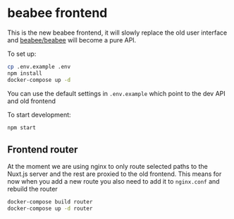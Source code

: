 # beabee frontend

This is the new beabee frontend, it will slowly replace the old user interface
and [beabee/beabee](https://github.com/beabee-communityrm/beabee) will become a pure API.

To set up:

```sh
cp .env.example .env
npm install
docker-compose up -d
```

You can use the default settings in `.env.example` which point to the dev API and old frontend

To start development:

```sh
npm start
```

## Frontend router

At the moment we are using nginx to only route selected paths to the Nuxt.js server
and the rest are proxied to the old frontend. This means for now when you add a new
route you also need to add it to `nginx.conf` and rebuild the router

```sh
docker-compose build router
docker-compose up -d router
```
